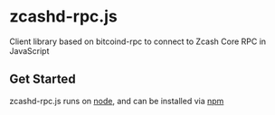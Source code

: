 # zcashd-rpc.js

 Client library based on bitcoind-rpc to connect to Zcash Core RPC in JavaScript
 
 ## Get Started
 
 zcashd-rpc.js runs on [node](nodejs.org), and can be installed via [npm](http://npmjs.org)
